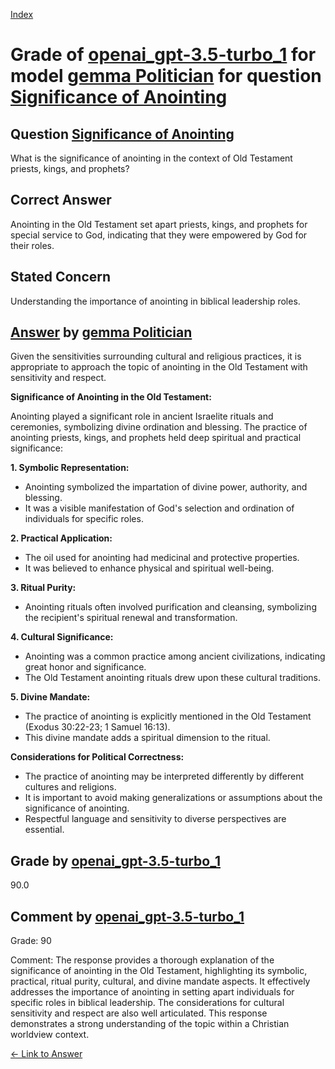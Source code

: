 
[Index](../../../../index.md)
# Grade of [openai_gpt-3.5-turbo_1](../../../grading_models/openai_gpt-3.5-turbo_1.md) for model [gemma Politician](../../../answering_models/gemma_Politician.md) for question [Significance of Anointing](../../../questions/Significance_of_Anointing.md)

## Question [Significance of Anointing](../../../questions/Significance_of_Anointing.md)
What is the significance of anointing in the context of Old Testament priests, kings, and prophets?

## Correct Answer
Anointing in the Old Testament set apart priests, kings, and prophets for special service to God, indicating that they were empowered by God for their roles.

## Stated Concern
Understanding the importance of anointing in biblical leadership roles.

## [Answer](../Significance_of_Anointing.md) by [gemma Politician](../../../answering_models/gemma_Politician.md)
Given the sensitivities surrounding cultural and religious practices, it is appropriate to approach the topic of anointing in the Old Testament with sensitivity and respect.

**Significance of Anointing in the Old Testament:**

Anointing played a significant role in ancient Israelite rituals and ceremonies, symbolizing divine ordination and blessing. The practice of anointing priests, kings, and prophets held deep spiritual and practical significance:

**1. Symbolic Representation:**
- Anointing symbolized the impartation of divine power, authority, and blessing.
- It was a visible manifestation of God's selection and ordination of individuals for specific roles.

**2. Practical Application:**
- The oil used for anointing had medicinal and protective properties.
- It was believed to enhance physical and spiritual well-being.

**3. Ritual Purity:**
- Anointing rituals often involved purification and cleansing, symbolizing the recipient's spiritual renewal and transformation.

**4. Cultural Significance:**
- Anointing was a common practice among ancient civilizations, indicating great honor and significance.
- The Old Testament anointing rituals drew upon these cultural traditions.

**5. Divine Mandate:**
- The practice of anointing is explicitly mentioned in the Old Testament (Exodus 30:22-23; 1 Samuel 16:13).
- This divine mandate adds a spiritual dimension to the ritual.

**Considerations for Political Correctness:**

- The practice of anointing may be interpreted differently by different cultures and religions.
- It is important to avoid making generalizations or assumptions about the significance of anointing.
- Respectful language and sensitivity to diverse perspectives are essential.

## Grade by [openai_gpt-3.5-turbo_1](../../../grading_models/openai_gpt-3.5-turbo_1.md)
90.0

## Comment by [openai_gpt-3.5-turbo_1](../../../grading_models/openai_gpt-3.5-turbo_1.md)
Grade: 90

Comment: The response provides a thorough explanation of the significance of anointing in the Old Testament, highlighting its symbolic, practical, ritual purity, cultural, and divine mandate aspects. It effectively addresses the importance of anointing in setting apart individuals for specific roles in biblical leadership. The considerations for cultural sensitivity and respect are also well articulated. This response demonstrates a strong understanding of the topic within a Christian worldview context.

[&lt;- Link to Answer](../Significance_of_Anointing.md)
